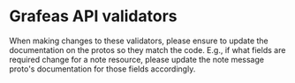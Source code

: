# Grafeas API validators

When making changes to these validators, please ensure to update the documentation on the protos so
they match the code. E.g., if what fields are required change for a note resource, please update the
note message proto's documentation for those fields accordingly.
